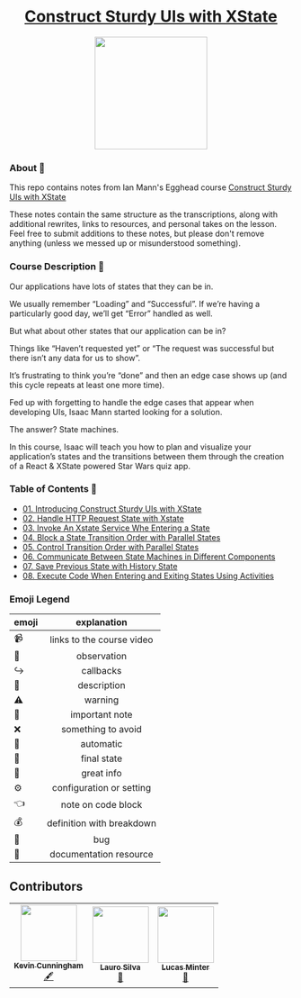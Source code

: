 <h1 align="center"><a href="https://egghead.io/courses/construct-sturdy-uis-with-xstate">Construct Sturdy UIs with XState</a></h1>

<p align="center"><img src="https://d2eip9sf3oo6c2.cloudfront.net/series/square_covers/000/000/402/full/State_Machine.png" width="200"></p>

### About 🔮
This repo contains notes from Ian Mann's Egghead course [Construct Sturdy UIs with XState](https://egghead.io/courses/construct-sturdy-uis-with-xstate)

These notes contain the same structure as the transcriptions, along with additional rewrites, links to resources, and personal takes on the lesson. Feel free to submit additions to these notes, but please don't remove anything (unless we messed up or misunderstood something).

### Course Description 🔎
Our applications have lots of states that they can be in.

We usually remember “Loading” and “Successful”. If we’re having a particularly good day, we’ll get “Error” handled as well.

But what about other states that our application can be in?

Things like “Haven’t requested yet” or “The request was successful but there isn’t any data for us to show”.

It’s frustrating to think you’re “done” and then an edge case shows up (and this cycle repeats at least one more time).

Fed up with forgetting to handle the edge cases that appear when developing UIs, Isaac Mann started looking for a solution.

The answer? State machines.

In this course, Isaac will teach you how to plan and visualize your application’s states and the transitions between them through the creation of a React & XState powered Star Wars quiz app.

### Table of Contents 📜
- [01. Introducing Construct Sturdy UIs with XState](notes/01-introducing-construct-strudy-uis-with-xstate.md)
- [02. Handle HTTP Request State with Xstate](notes/02-handle-http-request-state-with-xstate)
- [03. Invoke An Xstate Service Whe Entering a State](notes/03-invoke-an-xstate-service-when-entering-a-state)
- [04. Block a State Transition Order with Parallel States](notes/04-block-a-state-transition-with-a-guard.md)
- [05. Control Transition Order with Parallel States](notes/05-control-transition-order-with-parallel-states.md)
- [06. Communicate Between State Machines in Different Components](notes/06-communicate-between-state-machines-in-different-components.md)
- [07. Save Previous State with History State](notes/07-save-previous-state-with-history-state.md)
- [08. Execute Code When Entering and Exiting States Using Activities](notes/08-execute-code-when-entering-and-exiting-states-using-activities.md)

### Emoji Legend

| emoji| explanation              |
| -----|:------------------------:|
| 📹   | links to the course video|
| 🔮   | observation              |
| ↪️   | callbacks                |
| 🔎   | description              |
| ⚠️   | warning                  |
| 📝   | important note           |
| ❌   | something to avoid       |
| 🚙   | automatic                |
| 🏁   | final state              |
| 🔑   | great info               |
| ⚙️   | configuration or setting |
| 👈   | note on code block       |
| 💰   | definition with breakdown|
| 🐛   | bug                      |
| 📄   | documentation resource   |

## Contributors


<table>
  <tr>
    <td align="center"><a href="https://github.com/aromanarguello"><img src="https://avatars2.githubusercontent.com/u/28843542?s=460&u=9c1cacd053b919e882e3b4ce17458393c6256b42&v=4" width="100px;" alt=""/><br /><sub><b>Kevin Cunningham</b></sub></a><br /><a href="https://github.com/eggheadio/eggheadio-course-notes/tree/master/construct-sturdy-uis-with-xstate" title="Content">🖋</td>
    <td align="center"><a href="https://laurosilva.com"><img src="https://avatars2.githubusercontent.com/u/57044804?v=4" width="100px;" alt=""/><br /><sub><b>Lauro Silva</b></sub></a><br /><a href="#content-laurosilvacom" title="Reviewed Pull Requests">👀</a></td>
    <td align="center"><a href="https://github.com/lsminter"><img src="https://avatars1.githubusercontent.com/u/26470581?v=4" width="100px;" alt=""/><br /><sub><b>Lucas Minter</b></sub></a><br /><a href="https://github.com/eggheadio-projects/build-an-app-with-the-AWS-cloud-development-kit-notes/pulls?q=is%3Apr+reviewed-by%3Alsminter" title="Reviewed Pull Requests">👀</a></td>
  </tr>
</table>